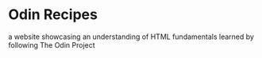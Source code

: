 # Odin Recipes

a website showcasing an understanding of HTML fundamentals learned by following The Odin Project